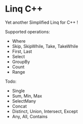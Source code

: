 Linq C++
========

Yet another Simplified Linq for C++ !

Supported operations:

* Where
* Skip, SkipWhile, Take, TakeWhile
* First, Last
* Select
* GroupBy
* Count
* Range

Todo:

* Single
* Sum, Min, Max
* SelectMany
* Concat
* Distinct, Union, Intersect, Except
* Any, All, Contains
